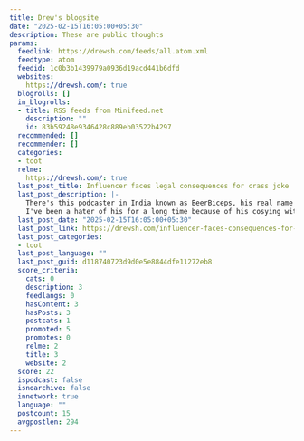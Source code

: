 ```yaml
---
title: Drew's blogsite
date: "2025-02-15T16:05:00+05:30"
description: These are public thoughts
params:
  feedlink: https://drewsh.com/feeds/all.atom.xml
  feedtype: atom
  feedid: 1c0b3b1439979a0936d19acd441b6dfd
  websites:
    https://drewsh.com/: true
  blogrolls: []
  in_blogrolls:
  - title: RSS feeds from Minifeed.net
    description: ""
    id: 83b59248e9346428c889eb03522b4297
  recommended: []
  recommender: []
  categories:
  - toot
  relme:
    https://drewsh.com/: true
  last_post_title: Influencer faces legal consequences for crass joke
  last_post_description: |-
    There's this podcaster in India known as BeerBiceps, his real name being Ranveer Allahbadia.
    I've been a hater of his for a long time because of his cosying with the right-wing and penchant for
  last_post_date: "2025-02-15T16:05:00+05:30"
  last_post_link: https://drewsh.com/influencer-faces-consequences-for-joke.html
  last_post_categories:
  - toot
  last_post_language: ""
  last_post_guid: d118740723d9d0e5e8844dfe11272eb8
  score_criteria:
    cats: 0
    description: 3
    feedlangs: 0
    hasContent: 3
    hasPosts: 3
    postcats: 1
    promoted: 5
    promotes: 0
    relme: 2
    title: 3
    website: 2
  score: 22
  ispodcast: false
  isnoarchive: false
  innetwork: true
  language: ""
  postcount: 15
  avgpostlen: 294
---
```


